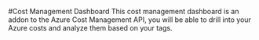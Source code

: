 #Cost Management Dashboard
This cost management dashboard is an addon to the Azure Cost Management API, you will be able to drill into your Azure costs and analyze them based on your tags.
